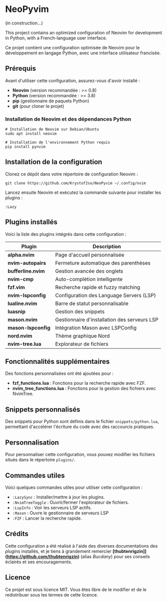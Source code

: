 # NeoPyvim

(in construction...)

This project contains an optimized configuration of Neovim for development in Python, with a French-language user interface.

Ce projet contient une configuration optimisée de Neovim pour le développement en langage Python, avec une interface utilisateur francisée.

## Prérequis

Avant d'utiliser cette configuration, assurez-vous d'avoir installé :

- **Neovim** (version recommandée : >= 0.8)
- **Python** (version recommandée : >= 3.8)
- **pip** (gestionnaire de paquets Python)
- **git** (pour cloner le projet)

### Installation de Neovim et des dépendances Python

```shell
# Installation de Neovim sur Debian/Ubuntu
sudo apt install neovim

# Installation de l'environnement Python requis
pip install pynvim
```

## Installation de la configuration

Clonez ce dépôt dans votre répertoire de configuration Neovim :

```shell
git clone https://github.com/Krystof2so/NeoPyvim ~/.config/nvim
```

Lancez ensuite Neovim et exécutez la commande suivante pour installer les plugins :

```vim
:Lazy
```

## Plugins installés

Voici la liste des plugins intégrés dans cette configuration :

| Plugin               | Description                                      |
|----------------------|--------------------------------------------------|
| **alpha.nvim**       | Page d'accueil personnalisée                     |
| **nvim-autopairs**   | Fermeture automatique des parenthèses            |
| **bufferline.nvim**  | Gestion avancée des onglets                      |
| **nvim-cmp**         | Auto-complétion intelligente                     |
| **fzf.vim**          | Recherche rapide et fuzzy matching               |
| **nvim-lspconfig**   | Configuration des Language Servers (LSP)         |
| **lualine.nvim**     | Barre de statut personnalisable                  |
| **luasnip**          | Gestion des snippets                             |
| **mason.nvim**       | Gestionnaire d'installation des serveurs LSP     |
| **mason-lspconfig**  | Intégration Mason avec LSPConfig                 |
| **nord.nvim**        | Thème graphique Nord                             |
| **nvim-tree.lua**    | Explorateur de fichiers                          |

## Fonctionnalités supplémentaires

Des fonctions personnalisées ont été ajoutées pour :

- **fzf_functions.lua** : Fonctions pour la recherche rapide avec FZF.
- **nvim_tree_functions.lua** : Fonctions pour la gestion des fichiers avec NvimTree.

## Snippets personnalisés

Des snippets pour Python sont définis dans le fichier `snippets/python.lua`, permettant d'accélérer l'écriture du code avec des raccourcis pratiques.

## Personnalisation

Pour personnaliser cette configuration, vous pouvez modifier les fichiers situés dans le répertoire `plugins/`.

## Commandes utiles

Voici quelques commandes utiles pour utiliser cette configuration :

- `:LazySync` : Installer/mettre à jour les plugins.
- `:NvimTreeToggle` : Ouvrir/fermer l'explorateur de fichiers.
- `:LspInfo` : Voir les serveurs LSP actifs.
- `:Mason` : Ouvre le gestionnaire de serveurs LSP
- `:FZF` : Lancer la recherche rapide.

## Crédits

Cette configuration a été réalisé à l'aide des diverses documentations des *plugins* installés, et je tiens à grandement remercier **[thubtenrigzin]](https://github.com/thubtenrigzin)** (alias *Bucdany*) pour ses conseils éclairés et ses encouragements.

## Licence

Ce projet est sous licence MIT. Vous êtes libre de le modifier et de le redistribuer sous les termes de cette licence.


